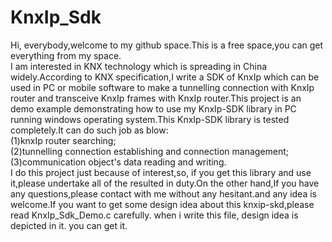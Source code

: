 # KnxIp_Sdk
  Hi, everybody,welcome to my github space.This is a free space,you can get everything from my space.    
  I am interested in KNX technology which is spreading in China widely.According to KNX specification,I write a SDK of KnxIp which can be used in PC or mobile software to make a tunnelling connection with KnxIp router and transceive KnxIp frames with KnxIp router.This project is an demo example demonstrating how to use my KnxIp-SDK library in PC running windows operating system.This KnxIp-SDK library is tested completely.It can do such job as blow:    
(1)knxIp router searching;    
(2)tunnelling connection establishing and connection management;    
(3)communication object's data reading and writing.    
  I do this project just because of interest,so, if you get this library and use it,please undertake all of the resulted in duty.On the other hand,If you have any questions,please contact with me without any hesitant.and any idea is welcome.If you want to get some design idea about this knxip-skd,please read KnxIp_Sdk_Demo.c carefully. when i write this file, design idea is depicted in it. you can get it.
  

